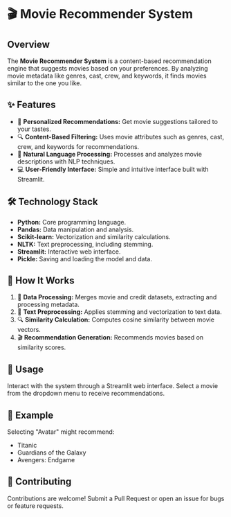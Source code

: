 # 🎬 Movie Recommender System

## Overview

The **Movie Recommender System** is a content-based recommendation engine that suggests movies based on your preferences. By analyzing movie metadata like genres, cast, crew, and keywords, it finds movies similar to the one you like.

## ✨ Features

- 🎥 **Personalized Recommendations:** Get movie suggestions tailored to your tastes.
- 🔍 **Content-Based Filtering:** Uses movie attributes such as genres, cast, crew, and keywords for recommendations.
- 📝 **Natural Language Processing:** Processes and analyzes movie descriptions with NLP techniques.
- 💻 **User-Friendly Interface:** Simple and intuitive interface built with Streamlit.

## 🛠️ Technology Stack

- **Python:** Core programming language.
- **Pandas:** Data manipulation and analysis.
- **Scikit-learn:** Vectorization and similarity calculations.
- **NLTK:** Text preprocessing, including stemming.
- **Streamlit:** Interactive web interface.
- **Pickle:** Saving and loading the model and data.

## 🧠 How It Works

1. 🔗 **Data Processing:** Merges movie and credit datasets, extracting and processing metadata.
2. 📝 **Text Preprocessing:** Applies stemming and vectorization to text data.
3. 🔍 **Similarity Calculation:** Computes cosine similarity between movie vectors.
4. 🎬 **Recommendation Generation:** Recommends movies based on similarity scores.

## 🚀 Usage

Interact with the system through a Streamlit web interface. Select a movie from the dropdown menu to receive recommendations.

## 🌟 Example

Selecting "Avatar" might recommend:
- Titanic
- Guardians of the Galaxy
- Avengers: Endgame

## 🤝 Contributing

Contributions are welcome! Submit a Pull Request or open an issue for bugs or feature requests.
